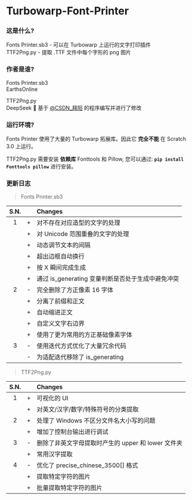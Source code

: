 # Turbowarp-Font-Printer
### 这是什么?
Fonts Printer.sb3 - 可以在 Turbowarp 上运行的文字打印插件  
TTF2Png.py - 提取 .TTF 文件中每个字形的 png 图片  

### 作者是谁?
Fonts Printer.sb3  
EarthsOnline  
  
TTF2Png.py  
DeepSeek 🐋 基于 [@CSDN_拜阳](https://blog.csdn.net/bby1987/article/details/142371889) 的程序编写并进行了修改  

### 运行环境?
Fonts Printer 使用了大量的 Turbowarp 拓展库。因此它 **完全不能** 在 Scratch 3.0 上运行。  
  
TTF2Png.py 需要安装 **依赖库** Fonttools 和 Pillow, 您可以通过: **`pip install Fonttools pillow`** 进行安装。

### 更新日志
> Fonts Printer.sb3

| S.N. | | Changes |
|:-:|:-:|:-|
|1|+|对不存在对应造型的文字的处理|
||+|对 Unicode 范围重叠的文字的处理|
||+|动态调节文本的间隔|
||+|超出边框自动换行|
||+|按 X 瞬间完成生成|
||+|通过 is_generating 变量判断是否处于生成中避免冲突|
|2|-|完全删除了方正像素 16 字体|
||+|分离了前缀和正文|
||+|自动缩进正文|
||+|自定义文字右边界|
||+|使用了更为常用的方正基础像素字体|
|3|-|使用迭代方式优化了大量冗余代码|
||-|为适配迭代移除了 is_generating|

> TTF2Png.py

| S.N. | | Changes |
|:-:|:-:|:-|
|1|+|可视化的 UI|
||+|对英文/汉字/数字/特殊符号的分类提取|
|2|+|处理了 Windows 不区分文件名大小写的问题|
||+|增加了控制台输出进行调试|
|3|-|删除了非英文字母提取时产生的 upper 和 lower 文件夹
||+|常用汉字提取
|4|-|优化了 precise_chinese_3500[] 格式
||+|提取特定字符的图片|
||+|批量提取特定字符的图片|
